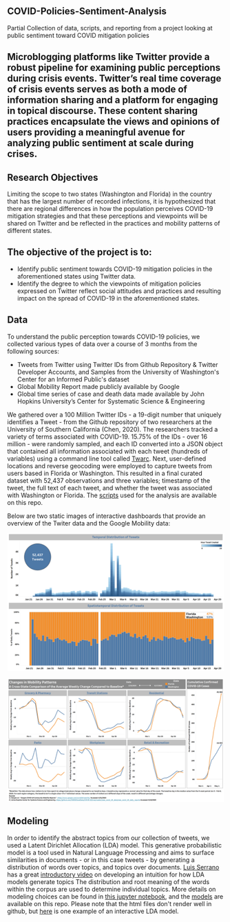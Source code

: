 ## COVID-Policies-Sentiment-Analysis
Partial Collection of data, scripts, and reporting from a project looking at public sentiment toward COVID mitigation policies

## Microblogging platforms like Twitter provide a robust pipeline for examining public perceptions during crisis events. Twitter’s real time coverage of crisis events serves as both a mode of information sharing and a platform for engaging in topical discourse. These content sharing practices encapsulate the views and opinions of users providing a meaningful avenue for analyzing public sentiment at scale during crises.

## Research Objectives
Limiting the scope to two states (Washington and Florida) in the country that has the largest number of recorded infections, it is hypothesized that there are regional differences in how the population perceives COVID-19 mitigation strategies and that these perceptions and viewpoints will be shared on Twitter and be reflected in the practices and mobility patterns of different states. 

## The objective of the project is to:
- Identify public sentiment towards COVID-19 mitigation policies in the aforementioned states using Twitter data.
- Identify the degree to which the viewpoints of mitigation policies expressed on Twitter reflect social attitudes and practices and resulting impact on the spread of COVID-19 in the aforementioned states.

## Data
To understand the public perception towards COVID-19 policies, we collected various types of data over a course of 3 months from the following sources:
- Tweets from Twitter using Twitter IDs from Github Repository & Twitter Developer Accounts, and Samples from the University of Washington's Center for an Informed Public's dataset
- Global Mobility Report made publicly available by Google
- Global time series of case and death data made available by John Hopkins University’s Center for Systematic Science & Engineering

We gathered over a 100 Million Twitter IDs - a 19-digit number that uniquely identifies a Tweet - from the Github repository of two researchers at the University of Southern California (Chen, 2020). The researchers tracked a variety of terms associated with COVID-19. 15.75% of the IDs - over 16 million - were randomly sampled, and each ID converted into a JSON object that contained all information associated with each tweet (hundreds of variables) using a command line tool called [Twarc](https://github.com/DocNow/twarc). Next, user-defined locations and reverse geocoding were employed to capture tweets from users based in Florida or Washington. This resulted in a final curated dataset with 52,437 observations and three variables; timestamp of the tweet, the full text of each tweet, and whether the tweet was associated with Washington or Florida. The [scripts](/scripts) used for the analysis are available on this repo.

Below are two static images of interactive dashboards that provide an overview of the Twiter data and the Google Mobility data:

![Overview of Tweets](/images/TweetsOverview.PNG)




![Overview of Mobility](/images/Mobility_CaseCounts.PNG)

## Modeling
In order to identify the abstract topics from our collection of tweets, we used a Latent Dirichlet Allocation (LDA) model. This generative probabilistic model is a tool used in Natural Language Processing and aims to surface similarities in documents - or in this case tweets - by generating a distribution of words over topics, and topics over documents. [Luis Serrano](https://github.com/luisguiserrano) has a great [introductory video](https://www.youtube.com/watch?v=T05t-SqKArY) on developing an intuition for how LDA models generate topics The distribution and root meaning of the words within the corpus are used to determine individual topics. More details on modeling choices can be found in [this jupyter notebook](https://github.com/johnwachter/COVID-Policies-Sentiment-Analysis/blob/master/scripts/Text%20Analysis%20of%20Tweets.ipynb), and the [models](/lda_models) are available on this repo. Please note that the html files don't render well in github, but [here](https://htmlpreview.github.io/?https://github.com/johnwachter/COVID-Policies-Sentiment-Analysis/blob/master/lda_models/LDA_Vis_Mod1.html) is one example of an interactive LDA model. 
